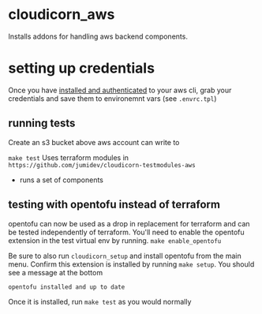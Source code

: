 # cloudicorn_aws

Installs addons for handling aws backend components.

# setting up credentials

Once you have [installed and authenticated](https://aws.amazon.com/cli/) to your aws cli, grab your credentials and save them to environemnt vars  (see `.envrc.tpl`)

## running tests

Create an s3 bucket above aws account can write to 

`make test` Uses terraform modules in `https://github.com/jumidev/cloudicorn-testmodules-aws`

- runs a set of components

## testing with opentofu instead of terraform

opentofu can now be used as a drop in replacement for terraform and can be tested independently of terraform.  You'll need to enable the opentofu extension in the test virtual env by running. `make enable_opentofu`

Be sure to also run `cloudicorn_setup` and install opentofu from the main menu.  Confirm this extension is installed by running `make setup`.  You should see a message at the bottom 

```
opentofu installed and up to date
```

Once it is installed, run `make test` as you would normally